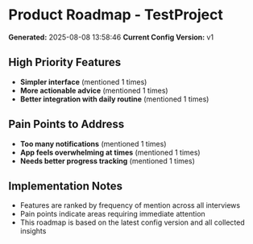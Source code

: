 # Product Roadmap - TestProject

**Generated:** 2025-08-08 13:58:46
**Current Config Version:** v1

## High Priority Features

- **Simpler interface** (mentioned 1 times)
- **More actionable advice** (mentioned 1 times)
- **Better integration with daily routine** (mentioned 1 times)

## Pain Points to Address

- **Too many notifications** (mentioned 1 times)
- **App feels overwhelming at times** (mentioned 1 times)
- **Needs better progress tracking** (mentioned 1 times)

## Implementation Notes

- Features are ranked by frequency of mention across all interviews
- Pain points indicate areas requiring immediate attention
- This roadmap is based on the latest config version and all collected insights
